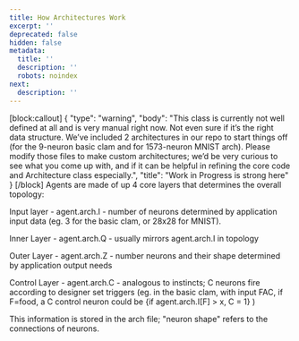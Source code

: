 ```yaml
---
title: How Architectures Work
excerpt: ''
deprecated: false
hidden: false
metadata:
  title: ''
  description: ''
  robots: noindex
next:
  description: ''
---
```

[block:callout]
{
  "type": "warning",
  "body": "This class is currently not well defined at all and is very manual right now. Not even sure if it’s the right data structure. We’ve included 2 architectures in our repo to start things off (for the 9-neuron basic clam and for 1573-neuron MNIST arch). Please modify those files to make custom architectures; we’d be very curious to see what you come up with, and if it can be helpful in refining the core code and Architecture class especially.",
  "title": "Work in Progress is strong here"
}
[/block]
Agents are made of up 4 core layers that determines the overall topology:

Input layer - agent.arch.I - number of neurons determined by application input data (eg. 3 for the basic clam, or 28x28 for MNIST).

Inner Layer - agent.arch.Q - usually mirrors agent.arch.I in topology

Outer Layer - agent.arch.Z - number neurons and their shape determined by application output needs

Control Layer - agent.arch.C - analogous to instincts; C neurons fire according to designer set triggers (eg. in the basic clam, with input FAC, if F=food, a C control neuron could be {if agent.arch.I[F] > x, C = 1} )

This information is stored in the arch file; "neuron shape" refers to the connections of neurons.